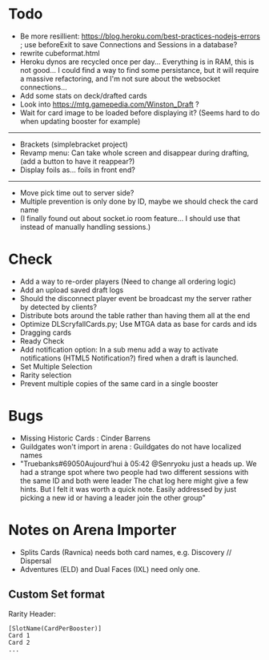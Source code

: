 # Todo
 * Be more resillient: https://blog.heroku.com/best-practices-nodejs-errors ; use beforeExit to save Connections and Sessions in a database?
 * rewrite cubeformat.html 
 * Heroku dynos are recycled once per day... Everything is in RAM, this is not good... I could find a way to find some persistance, but it will require a massive refactoring, and I'm not sure about the websocket connections...
 * Add some stats on deck/drafted cards
 * Look into https://mtg.gamepedia.com/Winston_Draft ?
 * Wait for card image to be loaded before displaying it? (Seems hard to do when updating booster for example)
 -----
 * Brackets (simplebracket project)
 * Revamp menu: Can take whole screen and disappear during drafting, (add a button to have it reappear?)
 * Display foils as... foils in front end?
 -----
 * Move pick time out to server side?
 * Multiple prevention is only done by ID, maybe we should check the card name
 * (I finally found out about socket.io room feature... I should use that instead of manually handling sessions.)

# Check
 * Add a way to re-order players (Need to change all ordering logic)
 * Add an upload saved draft logs
 * Should the disconnect player event be broadcast my the server rather by detected by clients?
 * Distribute bots around the table rather than having them all at the end
 * Optimize DLScryfallCards.py; Use MTGA data as base for cards and ids
 * Dragging cards
 * Ready Check
 * Add notification option: In a sub menu add a way to activate notifications (HTML5 Notification?) fired when a draft is launched.
 * Set Multiple Selection
 * Rarity selection
 * Prevent multiple copies of the same card in a single booster
 
# Bugs
 * Missing Historic Cards : Cinder Barrens
 * Guildgates won't import in arena : Guildgates do not have localized names 
 * "Truebanks#69050Aujourd’hui à 05:42
@Senryoku  just a heads up. We had a strange spot where two people had two different sessions with the same ID and both were leader
The chat log here might give a few hints. But I felt it was worth a quick note. Easily addressed by just picking a new id or having a leader join the other group"
 
# Notes on Arena Importer
 * Splits Cards (Ravnica) needs both card names, e.g. Discovery // Dispersal
 * Adventures (ELD) and Dual Faces (IXL) need only one.

## Custom Set format
Rarity Header: 
```
[SlotName(CardPerBooster)]
Card 1
Card 2
...
```